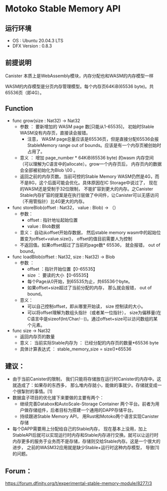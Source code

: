 # Motoko Stable Memory API

## 运行环境

*   OS : Ubuntu 20.04.3 LTS
*   DFX Version : 0.8.3

## 前提说明

Canister 本质上是WebAssembly模块，内存分配也和WASM的内存模型一样

WASM的内存模型是分页内存管理模型。每个内存页64KiB(65536 byte)。共65536页（即4G）。

## Function

*   func grow(size : Nat32) -> Nat32 
    *   参数 ： 要新增加的 WASM page 数[只能从1-65535]， 初始时Stable WASM没有内存页，直接读会报错。
        *   注意， WASM page总量应该是65536页，但是直接分配65536会报StableMemory range out of bounds。应该是有一个内存页被创始时占用了。
    *   意义 ： 增加 page_number  \*  64KiB(65536 byte) 的wasm 内存空间（可以理解为C语言中的allocate）。grow一个内存页后， 内存页内的数据会全部被初始化为Blob \00 。
    *    返回之前的内存页数。当前可控的Stable Memory WASM仍然是4G，而不是8G，这个后面可能会优化。具体原因在IC Storage中说过了， 现在的WASM还是受制于32位限制， 不能扩容到更大的内存。之Canister Stable内存扩容的提案是在执行层做了中间件，让Canister可以无感访问（不用管指针）比4G更大的内存。
*   func storeBlob(offset : Nat32， value : Blob) -> （）
    *   参数： 
        *   offset : 指针地址起始位置
        *   value : Blob数据
    *   意义： 自动从offset开始存数据， 然后stable memory wasm中的起始位置变为offset+value.size()， offset的值目前需要人为控制
    *   不返回值。如果offset超过了当前的page数\* 65536， 就会报错， out of bound。
*   func loadBlob(offset : Nat32, size : Nat32) -> Blob
    *   参数 ： 
        *   offset ：指针开始位置【0-65535】
        *   size ： 要读的大小【0-65535】
        *   每个Page从0开始，到65535为止，共65536个byte。
        *   如果offset+size超过了当前分配的内存， 那么就会报错， out of bound。
    *   意义：
        *   可以自己控制offset，即从哪里开始读， size 控制读的大小。
        *   可以将offset理解为数组头指针（或者某一位指针）， size为偏移量(在C语言中是sizeof(Int/Char/···))。通过offset+size可以访问数组的某个元素。
*   func size -> Nat32
    *   返回内存页的数量
    *   意义： 当前实际Stable内存为 ： 已经分配的内存页的数量\*65536 byte
    *   具体计算表达式 ： stable_memory_size = size()\*65536

## 建议：

*   由于当前Canister的限制， 我们只能将存储放在运行时Canister的内存中。这就造成了：如果存的东西多， 那么堆内存就小，能做的事就少。存储就变成一个很掣肘的事情。[1]
*   数据盒子项目的优化接下来要做的主要有两个：
    *   继续完善Databox和AutoScale-Storage Container 两个平台。前者为用户做存储组件，后者目标为搭建一个通用的DAPP存储平台。
    *   持续跟进Stable Memory API， 用Rust和Motoko两个语言实现Canister存储
*   每个DAPP需要用上分配给自己的Stable内存， 现在基本上没用，加上StableAPI后就可以实现运行时内存和Stable内存进行交换。就可以让运行时内存更多的服务于业务而不是存储，存储则交给Stable内存。这是一个很大的进步， 之前的WASM32应用就是缺少Stable+运行时这种内存模型， 导致[1]的问题。

## Forum：

https://forum.dfinity.org/t/experimental-stable-memory-module/8277/3

